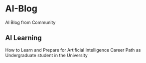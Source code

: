 # AI-Blog
AI Blog from Community

## AI Learning
How to Learn and Prepare for Artificial Intelligence Career Path as Undergraduate student in the University


